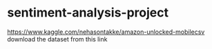 # sentiment-analysis-project
https://www.kaggle.com/nehasontakke/amazon-unlocked-mobilecsv download the dataset from this link
